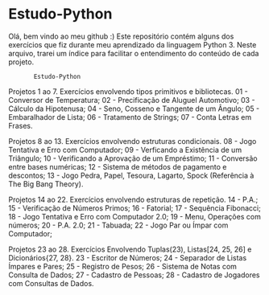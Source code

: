 # Estudo-Python

Olá, bem vindo ao meu github :)
Este repositório contém alguns dos exercícios que fiz durante meu aprendizado da linguagem Python 3.
Neste arquivo, trarei um índice para facilitar o entendimento do conteúdo de cada projeto.

           Estudo-Python

Projetos 1 ao 7.
Exercícios envolvendo tipos primitivos e bibliotecas.
01 - Conversor de Temperatura;
02 - Precificação de Aluguel Automotivo;
03 - Cálculo da Hipotenusa;
04 - Seno, Cosseno e Tangente de um Ângulo;
05 - Embaralhador de Lista;
06 - Tratamento de Strings;
07 - Conta Letras em Frases.

Projetos 8 ao 13.
Exercícios envolvendo estruturas condicionais.
08 - Jogo Tentativa e Erro com Computador;
09 - Verficando a Existência de um Triângulo;
10 - Verificando a Aprovação de um Empréstimo;
11 - Conversão entre bases numéricas;
12 - Sistema de métodos de pagamento e descontos;
13 - Jogo Pedra, Papel, Tesoura, Lagarto, Spock (Referência à The Big Bang Theory).

Projetos 14 ao 22.
Exercícios envolvendo estruturas de repetição.
14 - P.A.;
15 - Verificação de Números Primos;
16 - Fatorial;
17 - Sequência Fibonacci;
18 - Jogo Tentativa e Erro com Computador 2.0;
19 - Menu, Operações com números;
20 - P.A. 2.0;
21 - Tabuada;
22 - Jogo Par ou Ímpar com Computador;

Projetos 23 ao 28.
Exercícios Envolvendo Tuplas(23), Listas[24, 25, 26] e Dicionários{27, 28}.
23 - Escritor de Números;
24 - Separador de Listas Ímpares e Pares;
25 - Registro de Pesos;
26 - Sistema de Notas com Consulta de Dados;
27 - Cadastro de Pessoas;
28 - Cadastro de Jogadores com Consultas de Dados.

